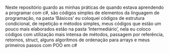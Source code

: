 Neste repositório guardo as minhas práticas de quando estava aprendendo a programar com c#, são códigos simples de elementos da linguagem de programação, na pasta ‘Básicos’ eu coloquei códigos de estrutura condicional, de repetição e métodos simples, meus códigos que estão um pouco mais elaborados estão na pasta ‘Intermediário’, nela eu coloco códigos com utilização mais intensa de métodos, passagem por referência, retornos, struct, alguns algoritmos de ordenação para arrays e meus primeiros passos com POO em c# 
